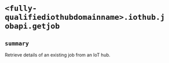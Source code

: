 # `<fully-qualifiediothubdomainname>.iothub.jobapi.getjob`

## `summary`
Retrieve details of an existing job from an IoT hub.


